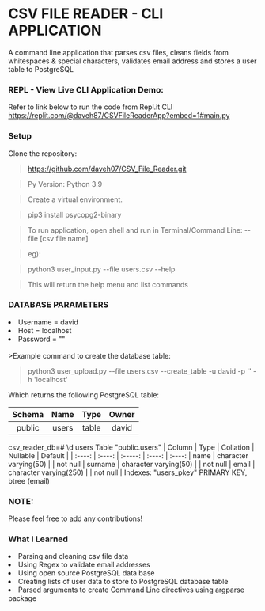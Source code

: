 # CSV FILE READER - CLI APPLICATION
A command line application that parses csv files, cleans fields from whitespaces & special characters, validates email address and stores a user table to PostgreSQL

### REPL - View Live CLI Application Demo:
Refer to link below to run the code from Repl.it CLI
https://replit.com/@daveh87/CSVFileReaderApp?embed=1#main.py

### Setup
Clone the repository:

> https://github.com/daveh07/CSV_File_Reader.git

> Py Version: Python 3.9

> Create a virtual environment.

> pip3 install psycopg2-binary

> To run application, open shell and run in Terminal/Command Line:
> --file [csv file name]

>eg):

> python3 user_input.py --file users.csv --help

> This will return the help menu and list commands

### DATABASE PARAMETERS
<li>Username = david</li>
<li>Host = localhost</li>
<li>Password = ""</li>
<br>
>Example command to create the database table:

>python3 user_upload.py --file users.csv --create_table -u david -p '' -h 'localhost'

Which returns the following PostgreSQL table: 


| Schema | Name | Type  | Owner |
| :----: |:----:|:-----:| :----:|
 public | users | table | david

csv_reader_db=# \d users
                       Table "public.users"
 | Column  |          Type          | Collation | Nullable | Default |
 | :----:  |          :----:        |  :-----:  |  :----:  |  :----: |
 name    | character varying(50)  |           | not null | 
 surname | character varying(50)  |           | not null | 
 email   | character varying(250) |           | not null | 
Indexes:
    "users_pkey" PRIMARY KEY, btree (email)


### NOTE:
Please feel free to add any contributions! 

### What I Learned
<li>Parsing and cleaning csv file data</li>
<li>Using Regex to validate email addresses</li>
<li>Using open source PostgreSQL data base</li>
<li>Creating lists of user data to store to PostgreSQL database table</li>
<li>Parsed arguments to create Command Line directives using argparse package</li>
